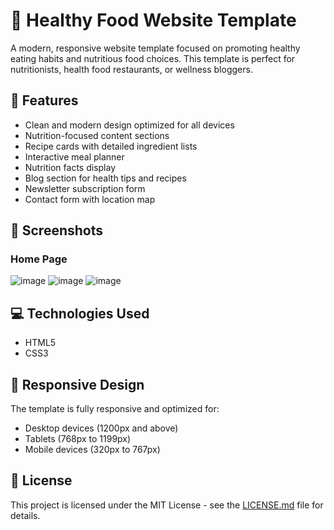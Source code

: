 # 🥗 Healthy Food Website Template

A modern, responsive website template focused on promoting healthy eating habits and nutritious food choices. This template is perfect for nutritionists, health food restaurants, or wellness bloggers.

## 🌟 Features

- Clean and modern design optimized for all devices
- Nutrition-focused content sections
- Recipe cards with detailed ingredient lists
- Interactive meal planner
- Nutrition facts display
- Blog section for health tips and recipes
- Newsletter subscription form
- Contact form with location map

## 📸 Screenshots

### Home Page

![image](https://github.com/user-attachments/assets/6570431c-0275-4a1e-8974-6b8945b128e4)
![image](https://github.com/user-attachments/assets/b74f1b8c-2622-4045-9a91-16b61b4b5b58)
![image](https://github.com/user-attachments/assets/84b691fb-51dd-407a-906f-f2351d5ae0b5)


## 💻 Technologies Used

- HTML5
- CSS3


## 📱 Responsive Design

The template is fully responsive and optimized for:
- Desktop devices (1200px and above)
- Tablets (768px to 1199px)
- Mobile devices (320px to 767px)

## 📄 License

This project is licensed under the MIT License - see the [LICENSE.md](LICENSE.md) file for details.
